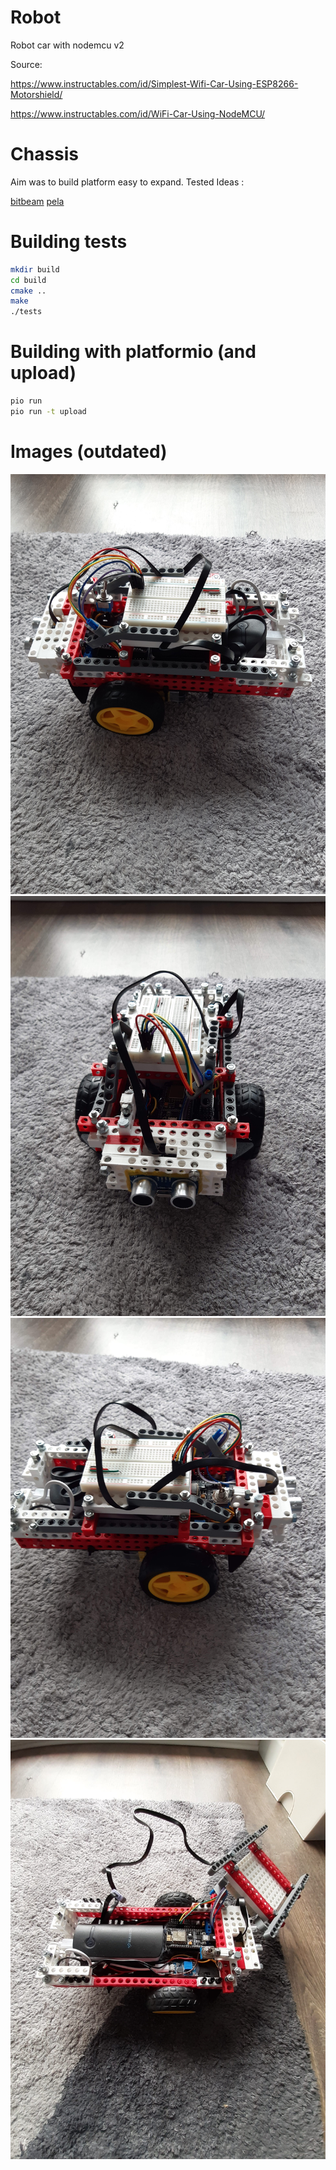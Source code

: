 # Robot
Robot car with nodemcu v2

Source: 

https://www.instructables.com/id/Simplest-Wifi-Car-Using-ESP8266-Motorshield/

https://www.instructables.com/id/WiFi-Car-Using-NodeMCU/

# Chassis 
Aim was to build platform easy to expand.
Tested Ideas : 

[bitbeam](https://github.com/e-Mole/m-Bitbeam_Parts_for_3Dprint "Bitbeam")
[pela](https://github.com/marcindus/PELA-blocks "Pela")


# Building tests

```bash
mkdir build
cd build
cmake ..
make
./tests
```

# Building with platformio (and upload)

```bash
pio run
pio run -t upload
```
# Images (outdated)

![image info](./images/robot1.jpg)
![image info](./images/robot2.jpg)
![image info](./images/robot3.jpg)
![image info](./images/robot4.jpg)

